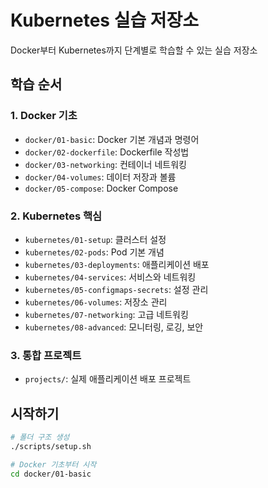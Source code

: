 # Kubernetes 실습 저장소

Docker부터 Kubernetes까지 단계별로 학습할 수 있는 실습 저장소

## 학습 순서

### 1. Docker 기초
- `docker/01-basic`: Docker 기본 개념과 명령어
- `docker/02-dockerfile`: Dockerfile 작성법
- `docker/03-networking`: 컨테이너 네트워킹
- `docker/04-volumes`: 데이터 저장과 볼륨
- `docker/05-compose`: Docker Compose

### 2. Kubernetes 핵심
- `kubernetes/01-setup`: 클러스터 설정
- `kubernetes/02-pods`: Pod 기본 개념
- `kubernetes/03-deployments`: 애플리케이션 배포
- `kubernetes/04-services`: 서비스와 네트워킹
- `kubernetes/05-configmaps-secrets`: 설정 관리
- `kubernetes/06-volumes`: 저장소 관리
- `kubernetes/07-networking`: 고급 네트워킹
- `kubernetes/08-advanced`: 모니터링, 로깅, 보안

### 3. 통합 프로젝트
- `projects/`: 실제 애플리케이션 배포 프로젝트

## 시작하기
```bash
# 폴더 구조 생성
./scripts/setup.sh

# Docker 기초부터 시작
cd docker/01-basic
```
